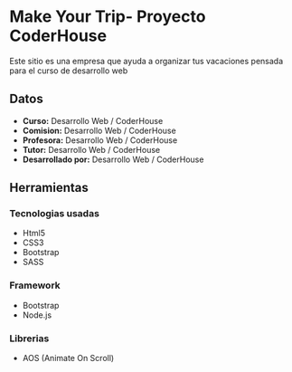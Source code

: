 <h1>Make Your Trip- Proyecto CoderHouse</h1>
<p>Este sitio es una empresa que ayuda a organizar tus vacaciones pensada para el curso de desarrollo web</p>

<h2>Datos</h2>
<ul>
<li> <strong>Curso:</strong> Desarrollo Web / CoderHouse</li>
<li><strong>Comision:</strong> Desarrollo Web / CoderHouse</li>
<li><strong>Profesora:</strong> Desarrollo Web / CoderHouse</li>
<li><strong>Tutor:</strong> Desarrollo Web / CoderHouse</li>
<li><strong>Desarrollado por:</strong> Desarrollo Web / CoderHouse</li>
</ul>

<h2>Herramientas</h2>

<h3>Tecnologias usadas</h3>
<ul>
<li>Html5</li>
<li>CSS3</li>
<li>Bootstrap</li>
<li>SASS</li>
</ul>

<h3>Framework</h3>
<ul>
<li>Bootstrap</li>
<li>Node.js</li>
</ul>

<h3>Librerias</h3>
<ul>
<li>AOS (Animate On Scroll)</li>
</ul>
